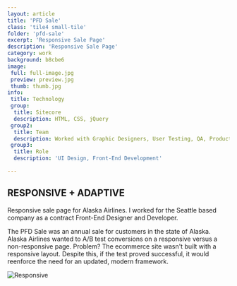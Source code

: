 ```yaml
---
layout: article
title: 'PFD Sale'
class: 'tile4 small-tile'
folder: 'pfd-sale'
excerpt: 'Responsive Sale Page'
description: 'Responsive Sale Page'
category: work
background: b8cbe6
image:
 full: full-image.jpg
 preview: preview.jpg
 thumb: thumb.jpg
info:
 title: Technology
 group: 
  title: Sitecore
  description: HTML, CSS, jQuery
 group2: 
  title: Team
  description: Worked with Graphic Designers, User Testing, QA, Product Manager
 group3: 
  title: Role
  description: 'UI Design, Front-End Development'

---
```


## RESPONSIVE + ADAPTIVE

Responsive sale page for Alaska Airlines. I worked for the Seattle based company as a contract Front-End Designer and Developer. 

The PFD Sale was an annual sale for customers in the state of Alaska.  Alaska Airlines wanted to A/B test conversions on a responsive versus a non-responsive page. Problem? The ecommerce site wasn't built with a responsive layout.  Despite this, if the test proved successful, it would reenforce the need for an updated, modern framework.

<div class="screenshot-container">
	<img srcset="/assets/images/work/{{page.folder}}/preview@2x.jpg 1089w, /assets/images/work/{{page.folder}}/preview.jpg 768w" src="/assets/images/work/{{page.folder}}/preview.jpg" alt="Responsive" />
</div>